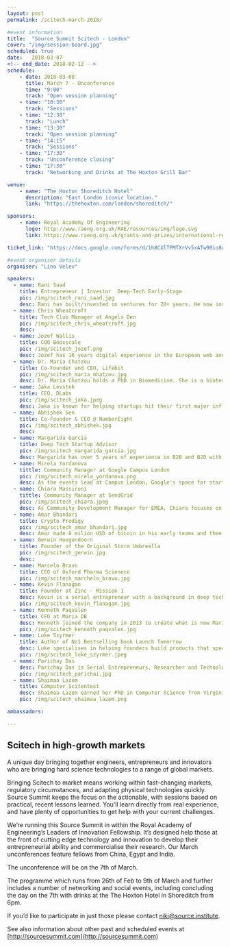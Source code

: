 ```yaml
---
layout: post
permalink: /scitech-march-2018/

#event information
title:  "Source Summit Scitech - London"
cover: "/img/session-board.jpg"
scheduled: true
date:   2018-03-07
<!-- end_date: 2018-02-12 -->
schedule:
    - date: 2018-03-08
      title: March 7 - Unconference
      time: "9:00"
      track: "Open session planning"
    - time: "10:30"
      track: "Sessions"
    - time: "12:30"
      track: "Lunch"
    - time: "13:30"
      track: "Open session planning"
    - time: "14:15"
      track: "Sessions"
    - time: "17:30"
      track: "Unconference closing"
    - time: "17:30"
      track: "Networking and Drinks at The Hoxton Grill Bar"

venue:
    - name: "The Hoxton Shoreditch Hotel"
      description: "East London iconic location."
      link: "https://thehoxton.com/london/shoreditch/"

sponsors:
    - name: Royal Academy Of Engineering
      logo: http://www.raeng.org.uk/RAE/resources/img/logo.svg
      link: https://www.raeng.org.uk/grants-and-prizes/international-research-and-collaborations/newton-fund-programmes/leaders-in-innovation-fellowships

ticket_link: "https://docs.google.com/forms/d/1h8CXlTPMTXrVv5xATw90io8uDFRE2QiloJJH2xC0sOE/edit"

#event organiser details
organiser: "Lino Velev"

speakers:
  - name: Rani Saad
    title: Entrepreneur | Investor  Deep-Tech Early-Stage
    pic: /img/scitech_rani_saad.jpg
    desc: Rani has built/invested in ventures for 20+ years. He now invests in deep-tech startups and is a partner in Silicon Valley-based Delta Pacific Partners. He also serves as a panelist in Stanford’s Ignite program and Imperial College’s accelerator. Rani has co-built multiple startups and a VC fund. He also launched products and directed acceleration at Microsoft, launched fintech platforms at Capital One, and led ventures at a leading behavioral economics firm. Rani holds an MBA from Stanford, and BS and MS degrees in Intelligent Transportation, Computer and Communications Engineering.
  - name: Chris Wheatcroft
    title: Tech Club Manager at Angels Den
    pic: /img/scitech_chris_wheatcroft.jpg
    desc: 
  - name: Jozef Wallis  
    title: COO Booxscale 
    pic: /img/scitech_jozef.png
    desc: Jozef has 16 years digital experience in the European web and media industries, both in fixed and mobile communications. He is a serial Entrepreneur with 3 successful exits. Joseph is a UK and European market entry specialist, having built teams and established market presence for two leading US brands.
  - name: Dr. Maria Chatzou
    title: Co-Founder and CEO, Lifebit
    pic: /img/scitech_maria_mhatzou.jpg
    desc: Dr. Maria Chatzou holds a PhD in Biomedicine. She is a biotech innovator and expert in bioinformatics, medical informatics and high performance computing (HPC). She is also a passionate entrepreneur, who has already founded two companies - Innovation Forum Barcelona and the Techstars-backed Lifebit.
  - name: Jaka Levstek 
    title: CEO, DLabs
    pic: /img/scitech_jaka.jpeg
    desc: Jaka is known for helping startups hit their first major inflection point, through his focus on product design and development scalability.  He's a frequent speaker at UK and EU business schools, particularly Imperial College. Topics of expertise include digital marketing management, branding in early-stage companies, go-to-market strategies and entrepreneurial business.
  - name: Abhishek Sen
    title: Co-Founder & CEO @ NumberEight
    pic: /img/scitech_abhishek.jpg
    desc:
  - name: Margarida Garcia
    title: Deep Tech Startup Advisor
    pic: /img/scitech_margarida_garcia.jpg
    desc: Margarida has over 5 years of experience in B2B and B2D with a particular focus in deep tech. Recently, she has been helping Lifebit (www.lifebit-biotech.com) and ObjectBox (http://objectbox.io) with their fundraising and business strategy challenges. Prior to that she held multiple roles at source{d} (sourced.tech) and Tyba (https://tyba.com/) with a strong focus on rapidly scaling on-the-ground operations and execution, business development and fundraising.
  - name: Mirela Yordanova
    tittle: Community Manager at Google Campus London
    pic: /img/scitech_mirela_yordanova.png
    desc: As the events lead at Campus London, Google's space for startups, Mirela Yordanova produces a variety of tech-led events that allow entrepreneurs to connect, learn, and grow.  Prior to joining Campus London, Mirela worked at a FinTech and BigData startups.
  - name: Chiara Massironi
    tittle: Community Manager at SendGrid
    pic: /img/scitech_chiara.jpeg
    desc: As Community Development Manager for EMEA, Chiara focuses on building relationships with startups and accelerators across the EMEA region, and empowering entrepreneurs to grow their businesses through email. Chiara has been working within the startup ecosystem for several years, visiting over 200 European tech companies and being responsible for the UK market in her previous company, source{d}. Prior to this, Chiara worked in for an e-commerce startup where she was involved with Marketing, Sales and Customer Care.
  - name: Amar Bhandari
    title: Crypto Prodigy
    pic: /img/scitech_amar_bhandari.jpg
    desc: Amar made 8 milion USD of bicoin in his early teams and then lost them before he was 20. Currently he's a serial entrepreneur in the crypto space and is on the back of a major exit
  - name: Gerwin Hoogendoorn
    title: Founder of the Original Storm Umbrealla
    pic: /img/scitech_gerwin.jpg
    desc:
  - name: Marcelo Bravo
    title: CEO of Oxford Pharma Scienece
    pic: /img/scitech_marchelo_bravo.jpg
  - name: Kevin Flanagan
    title: Founder at Zinc - Mission 1
    desc: Kevin is a serial entrepreneur with a background in deep tech, AI and finance and now Co-Founder at Anamorphia a startup spun out of Zinc accelerator in the mental health space bringing transformative talk based therapies and allied technologies to students with mental distress.
    pic: /img/scitech_kevin_flanagan.jpg
  - name: Kenneth Paqvalen
    title: CFO at Maria DB
    desc: Kenneth joined the company in 2013 to create what is now MariaDB Corporation the company behind MariaDB, the fastest growing open source database. Since that among other things he has raised B-round with Intel Capital, C-round with Alibaba Group, and secured €25m funding with the European Investment Bank.
    pic: /img/scitech_kenneth_paqvalen.jpg
  - name: Luke Szyrmer
    title: Author of No1 Bestselling book Launch Tomorrow
    desc: Luke specialises in helping founders build products that specific people really want, using digital marketing techniques like landing pages. He works with accelerators, startups and corporates and also co-organises Europe's largest Lean Startup meetup in London.
    pic: /img/scitech_luke_szyrmer.jpeg
  - name: Parichay Das
    desc: Parichay Das is Serial Entrepreneurs, Researcher and Technology Consultant. Presently He is a Founder & CEO at Rootalpha & Twelit. He holds B.Tech in Electrical Engineering and Executive Management Study in IIM Ahmedabad (IIGP2.0 Batch) & Innovation Readiness Studies at University of Taxus. 
    pic: /img/scitech_parichai.jpg
  - name: Shaimaa Lazem
    title: Computer Scitentest
    desc: Shaimaa Lazem earned her PhD in Computer Science from Virginia Tech, in Egypt she holds an academic position at the City of Scientific Research and Technology Applications. Specialized in Human-Computer Interaction (HCI), She is leading a UK-Egypt Newton funded project to engage Bedouins in self-documenting their intangible heritage using mobile phones. She is the co-founder of ArabHCI (https://arabhci.org/) initiative which aims at asserting the Arab cultural identity in technology design.  
    pic: /img/scitech_shaimaa_lazem.png

ambassadors:

---
```

## Scitech in high-growth markets

A unique day bringing together engineers, entrepreneurs and innovators who are bringing hard science technologies to a range of global markets.

Bringing Scitech to market means working within fast-changing markets, regulatory circumstances, and adapting physical technologies quickly. Source Summit keeps the focus on the actionable, with sessions based on practical, recent lessons learned. You’ll learn directly from real experience, and have plenty of opportunities to get help with your current challenges.

We’re running this Source Summit in within the Royal Academy of Engineering’s Leaders of Innovation Fellowship. It’s designed help those at the front of cutting edge technology and innovation to develop their entrepreneurial ability and commercialise their research. Our March unconferences feature fellows from China, Egypt and India.

The unconference will be on the 7th of March.

The programme which runs from 26th of Feb to 9th of March and further includes a number of networking and social events, including concluding the day on the 7th with drinks at the The Hoxton Hotel in Shoreditch from 6pm.


If you’d like to participate in just those please contact [niki@source.institute](mailto:niki@source.institute).

See also information about other past and scheduled events at [http://sourcesummit.com](http://sourcesummit.com)
